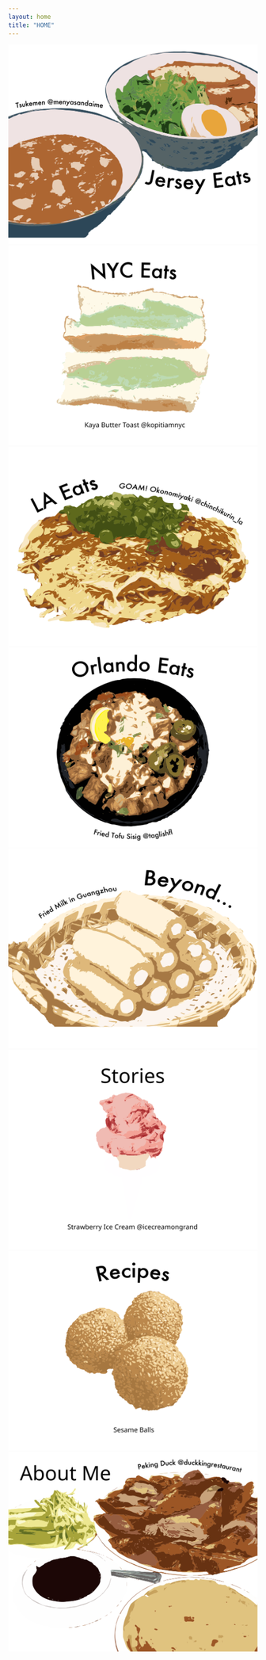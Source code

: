 ```yaml
---
layout: home
title: "HOME"
---
```

<div class="flex-container">
  <div class="flex-item-home">
    <a href="/jerseyeats" class="nounderline">
      <img src="/assets/images/vectorart/njvectorart.svg" class="image">
    </a>
  </div>
  <div class="flex-item-home">
    <a href="/nyceats" class="nounderline">
      <img src="/assets/images/vectorart/nycvectorart.svg" class="image">
    </a>
  </div>
  <div class="flex-item-home">
    <a href="/losangeleseats" class="nounderline">
      <img src="/assets/images/vectorart/lavectorart.svg" class="image">
    </a>  
  </div>  
  <div class="flex-item-home">
    <a href="/orlandoeats" class="nounderline">
      <img src="/assets/images/vectorart/orlandovectorart.svg" class="image">
    </a>
  </div>
  <div class="flex-item-home">
    <a href="/beyond" class="nounderline">
      <img src="/assets/images/vectorart/beyondvectorart.svg" class="image">
    </a>
  </div>
  <div class="flex-item-home">
    <a href="/stories" class="nounderline">
      <img src="/assets/images/vectorart/storiesvectorart.svg" class="image">
    </a>
  </div>
  <div class="flex-item-home">
    <a href="/recipes" class="nounderline">
      <img src="/assets/images/vectorart/recipesvectorart.svg" class="image">
    </a>
  </div>
  <div class="flex-item-home">
    <a href="/aboutme" class="nounderline">
      <img src="/assets/images/vectorart/aboutmevectorart.svg" class="image">
    </a>
  </div>  
</div>